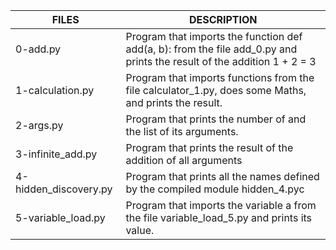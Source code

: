 | FILES  | DESCRIPTION |
| ------------- | ------------- |
| 0-add.py | Program that imports the function def add(a, b): from the file add_0.py and prints the result of the addition 1 + 2 = 3 |
| 1-calculation.py | Program that imports functions from the file calculator_1.py, does some Maths, and prints the result. |
| 2-args.py | Program that prints the number of and the list of its arguments. |
| 3-infinite_add.py | Program that prints the result of the addition of all arguments |
| 4-hidden_discovery.py | Program that prints all the names defined by the compiled module hidden_4.pyc |
| 5-variable_load.py | Program that imports the variable a from the file variable_load_5.py and prints its value. |